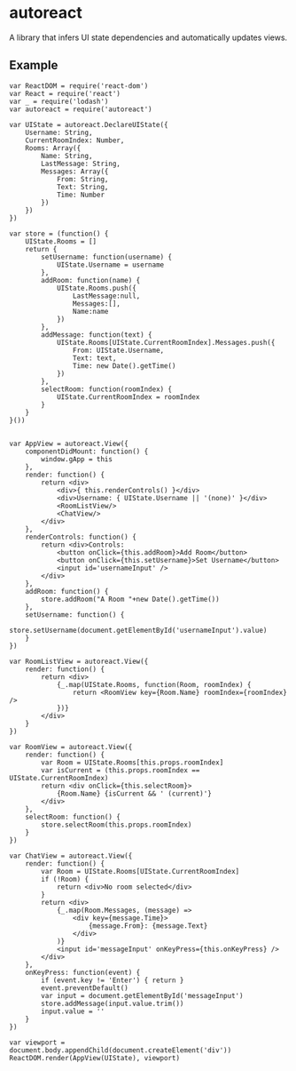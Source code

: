 autoreact
=========

A library that infers UI state dependencies and automatically updates views.


Example
-------

	var ReactDOM = require('react-dom')
	var React = require('react')
	var _ = require('lodash')
	var autoreact = require('autoreact')
	
	var UIState = autoreact.DeclareUIState({
		Username: String,
		CurrentRoomIndex: Number,
		Rooms: Array({
			Name: String,
			LastMessage: String,
			Messages: Array({
				From: String,
				Text: String,
				Time: Number
			})
		})
	})

	var store = (function() {
		UIState.Rooms = []
		return {
			setUsername: function(username) {
				UIState.Username = username
			},
			addRoom: function(name) {
				UIState.Rooms.push({
					LastMessage:null,
					Messages:[],
					Name:name
				})
			},
			addMessage: function(text) {
				UIState.Rooms[UIState.CurrentRoomIndex].Messages.push({
					From: UIState.Username,
					Text: text,
					Time: new Date().getTime()
				})
			},
			selectRoom: function(roomIndex) {
				UIState.CurrentRoomIndex = roomIndex
			}
		}
	}())


	var AppView = autoreact.View({
		componentDidMount: function() {
			window.gApp = this
		},
		render: function() {
			return <div>
				<div>{ this.renderControls() }</div>
				<div>Username: { UIState.Username || '(none)' }</div>
				<RoomListView/>
				<ChatView/>
			</div>
		},
		renderControls: function() {
			return <div>Controls:
				<button onClick={this.addRoom}>Add Room</button>
				<button onClick={this.setUsername}>Set Username</button>
				<input id='usernameInput' />
			</div>
		},
		addRoom: function() {
			store.addRoom("A Room "+new Date().getTime())
		},
		setUsername: function() {
			store.setUsername(document.getElementById('usernameInput').value)
		}
	})

	var RoomListView = autoreact.View({
		render: function() {
			return <div>
				{_.map(UIState.Rooms, function(Room, roomIndex) {
					return <RoomView key={Room.Name} roomIndex={roomIndex} />
				})}
			</div>
		}
	})

	var RoomView = autoreact.View({
		render: function() {
			var Room = UIState.Rooms[this.props.roomIndex]
			var isCurrent = (this.props.roomIndex == UIState.CurrentRoomIndex)
			return <div onClick={this.selectRoom}>
				{Room.Name} {isCurrent && ' (current)'}
			</div>
		},
		selectRoom: function() {
			store.selectRoom(this.props.roomIndex)
		}
	})

	var ChatView = autoreact.View({
		render: function() {
			var Room = UIState.Rooms[UIState.CurrentRoomIndex]
			if (!Room) {
				return <div>No room selected</div>
			}
			return <div>
				{_.map(Room.Messages, (message) =>
					<div key={message.Time}>
						{message.From}: {message.Text}
					</div>
				)}
				<input id='messageInput' onKeyPress={this.onKeyPress} />
			</div>
		},
		onKeyPress: function(event) {
			if (event.key != 'Enter') { return }
			event.preventDefault()
			var input = document.getElementById('messageInput')
			store.addMessage(input.value.trim())
			input.value = ''
		}
	})

	var viewport = document.body.appendChild(document.createElement('div'))
	ReactDOM.render(AppView(UIState), viewport)
